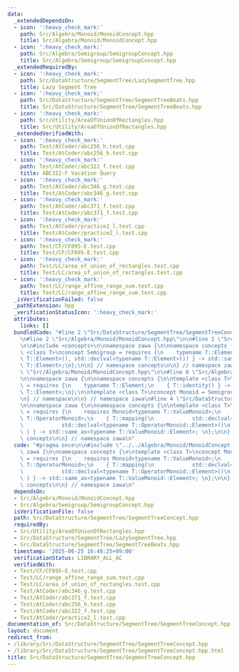 ```yaml
---
data:
  _extendedDependsOn:
  - icon: ':heavy_check_mark:'
    path: Src/Algebra/Monoid/MonoidConcept.hpp
    title: Src/Algebra/Monoid/MonoidConcept.hpp
  - icon: ':heavy_check_mark:'
    path: Src/Algebra/Semigroup/SemigroupConcept.hpp
    title: Src/Algebra/Semigroup/SemigroupConcept.hpp
  _extendedRequiredBy:
  - icon: ':heavy_check_mark:'
    path: Src/DataStructure/SegmentTree/LazySegmentTree.hpp
    title: Lazy Segment Tree
  - icon: ':heavy_check_mark:'
    path: Src/DataStructure/SegmentTree/SegmentTreeBeats.hpp
    title: Src/DataStructure/SegmentTree/SegmentTreeBeats.hpp
  - icon: ':heavy_check_mark:'
    path: Src/Utility/AreaOfUnionOfRectangles.hpp
    title: Src/Utility/AreaOfUnionOfRectangles.hpp
  _extendedVerifiedWith:
  - icon: ':heavy_check_mark:'
    path: Test/AtCoder/abc256_h.test.cpp
    title: Test/AtCoder/abc256_h.test.cpp
  - icon: ':heavy_check_mark:'
    path: Test/AtCoder/abc322_f.test.cpp
    title: ABC322-F Vacation Query
  - icon: ':heavy_check_mark:'
    path: Test/AtCoder/abc346_g.test.cpp
    title: Test/AtCoder/abc346_g.test.cpp
  - icon: ':heavy_check_mark:'
    path: Test/AtCoder/abc371_f.test.cpp
    title: Test/AtCoder/abc371_f.test.cpp
  - icon: ':heavy_check_mark:'
    path: Test/AtCoder/practice2_l.test.cpp
    title: Test/AtCoder/practice2_l.test.cpp
  - icon: ':heavy_check_mark:'
    path: Test/CF/CF895-E.test.cpp
    title: Test/CF/CF895-E.test.cpp
  - icon: ':heavy_check_mark:'
    path: Test/LC/area_of_union_of_rectangles.test.cpp
    title: Test/LC/area_of_union_of_rectangles.test.cpp
  - icon: ':heavy_check_mark:'
    path: Test/LC/range_affine_range_sum.test.cpp
    title: Test/LC/range_affine_range_sum.test.cpp
  _isVerificationFailed: false
  _pathExtension: hpp
  _verificationStatusIcon: ':heavy_check_mark:'
  attributes:
    links: []
  bundledCode: "#line 2 \"Src/DataStructure/SegmentTree/SegmentTreeConcept.hpp\"\n\
    \n#line 2 \"Src/Algebra/Monoid/MonoidConcept.hpp\"\n\n#line 2 \"Src/Algebra/Semigroup/SemigroupConcept.hpp\"\
    \n\n#include <concepts>\n\nnamespace zawa {\n\nnamespace concepts {\n\ntemplate\
    \ <class T>\nconcept Semigroup = requires {\n    typename T::Element;\n    { T::operation(std::declval<typename\
    \ T::Element>(), std::declval<typename T::Element>()) } -> std::same_as<typename\
    \ T::Element>;\n};\n\n} // namespace concepts\n\n} // namespace zawa\n#line 4\
    \ \"Src/Algebra/Monoid/MonoidConcept.hpp\"\n\n#line 6 \"Src/Algebra/Monoid/MonoidConcept.hpp\"\
    \n\nnamespace zawa {\n\nnamespace concepts {\n\ntemplate <class T>\nconcept Identitiable\
    \ = requires {\n    typename T::Element;\n    { T::identity() } -> std::same_as<typename\
    \ T::Element>;\n};\n\ntemplate <class T>\nconcept Monoid = Semigroup<T> and Identitiable<T>;\n\
    \n} // namespace\n\n} // namespace zawa\n#line 4 \"Src/DataStructure/SegmentTree/SegmentTreeConcept.hpp\"\
    \n\nnamespace zawa {\n\nnamespace concepts {\n\ntemplate <class T>\nconcept MonoidWithAction\
    \ = requires {\n    requires Monoid<typename T::ValueMonoid>;\n    requires Monoid<typename\
    \ T::OperatorMonoid>;\n    { T::mapping(\n            std::declval<typename T::ValueMonoid::Element>(),\n\
    \            std::declval<typename T::OperatorMonoid::Element>()\n           \
    \ ) } -> std::same_as<typename T::ValueMonoid::Element>; \n};\n\n} // namespace\
    \ concepts\n\n} // namespace zawa\n"
  code: "#pragma once\n\n#include \"../../Algebra/Monoid/MonoidConcept.hpp\"\n\nnamespace\
    \ zawa {\n\nnamespace concepts {\n\ntemplate <class T>\nconcept MonoidWithAction\
    \ = requires {\n    requires Monoid<typename T::ValueMonoid>;\n    requires Monoid<typename\
    \ T::OperatorMonoid>;\n    { T::mapping(\n            std::declval<typename T::ValueMonoid::Element>(),\n\
    \            std::declval<typename T::OperatorMonoid::Element>()\n           \
    \ ) } -> std::same_as<typename T::ValueMonoid::Element>; \n};\n\n} // namespace\
    \ concepts\n\n} // namespace zawa\n"
  dependsOn:
  - Src/Algebra/Monoid/MonoidConcept.hpp
  - Src/Algebra/Semigroup/SemigroupConcept.hpp
  isVerificationFile: false
  path: Src/DataStructure/SegmentTree/SegmentTreeConcept.hpp
  requiredBy:
  - Src/Utility/AreaOfUnionOfRectangles.hpp
  - Src/DataStructure/SegmentTree/LazySegmentTree.hpp
  - Src/DataStructure/SegmentTree/SegmentTreeBeats.hpp
  timestamp: '2025-06-25 16:48:25+09:00'
  verificationStatus: LIBRARY_ALL_AC
  verifiedWith:
  - Test/CF/CF895-E.test.cpp
  - Test/LC/range_affine_range_sum.test.cpp
  - Test/LC/area_of_union_of_rectangles.test.cpp
  - Test/AtCoder/abc346_g.test.cpp
  - Test/AtCoder/abc371_f.test.cpp
  - Test/AtCoder/abc256_h.test.cpp
  - Test/AtCoder/abc322_f.test.cpp
  - Test/AtCoder/practice2_l.test.cpp
documentation_of: Src/DataStructure/SegmentTree/SegmentTreeConcept.hpp
layout: document
redirect_from:
- /library/Src/DataStructure/SegmentTree/SegmentTreeConcept.hpp
- /library/Src/DataStructure/SegmentTree/SegmentTreeConcept.hpp.html
title: Src/DataStructure/SegmentTree/SegmentTreeConcept.hpp
---
```

